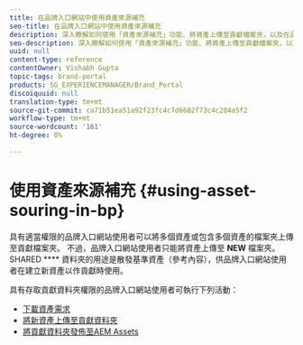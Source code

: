 ```yaml
---
title: 在品牌入口網站中使用資產來源補充
seo-title: 在品牌入口網站中使用資產來源補充
description: 深入瞭解如何使用「資產來源補充」功能、將資產上傳至貢獻檔案夾，以及在品牌入口網站中將貢獻檔案夾發佈至AEM資產。
seo-description: 深入瞭解如何使用「資產來源補充」功能、將資產上傳至貢獻檔案夾，以及在品牌入口網站中將貢獻檔案夾發佈至AEM資產。
uuid: null
content-type: reference
contentOwner: Vishabh Gupta
topic-tags: brand-portal
products: SG_EXPERIENCEMANAGER/Brand_Portal
discoiquuid: null
translation-type: tm+mt
source-git-commit: ca71b51ea51a92f23fc4c7d6682f73c4c204a5f2
workflow-type: tm+mt
source-wordcount: '161'
ht-degree: 0%

---
```



# 使用資產來源補充 {#using-asset-souring-in-bp}

具有適當權限的品牌入口網站使用者可以將多個資產或包含多個資產的檔案夾上傳至貢獻檔案夾。 不過，品牌入口網站使用者只能將資產上傳至 **NEW** 檔案夾。 SHARED **** 資料夾的用途是散發基準資產（參考內容），供品牌入口網站使用者在建立新資產以作貢獻時使用。

具有存取貢獻資料夾權限的品牌入口網站使用者可執行下列活動：

* [下載資產需求](brand-portal-download-asset-requirements.md)
* [將新資產上傳至貢獻資料夾](brand-portal-upload-assets-to-contribution-folder.md)
* [將貢獻資料夾發佈至AEM Assets](brand-portal-publish-contribution-folder-to-aem-assets.md)